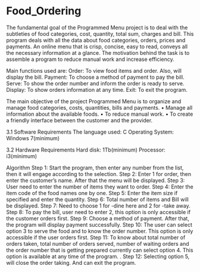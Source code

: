 # Food_Ordering

The fundamental goal of the Programmed Menu project is to deal with the subtleties
of food categories, cost, quantity, total sum, charges and bill. This program deals with
all the data about food categories, orders, prices and payments. An online menu that
is crisp, concise, easy to read, conveys all the necessary information at a glance. The
motivation behind the task is to assemble a program to reduce manual work and
increase efficiency.

Main functions used are:
Order: To view food items and order. Also, will display the bill.
Payment: To choose a method of payment to pay the bill.
Serve: To show the order number and inform the order is ready to
serve.
Display: To show orders information at any time.
Exit: To exit the program.

The main objective of the project Programmed Menu is to organize and
manage food categories, costs, quantities, bills and payments.
• Manage all information about the available foods.
• To reduce manual work.
• To create a friendly interface between the customer and the provider.

3.1 Software Requirements
The language used: C
Operating System: Windows 7(minimum)

3.2 Hardware Requirements
Hard disk: 1Tb(minimum)
Processor: i3(minimum)

Algorithm
Step 1: Start the program, then enter any number from the list, then it will
engage according to the selection.
Step 2: Enter 1 for order, then enter the customer’s name. After that the
menu will be displayed.
Step 3: User need to enter the number of items they want to order.
Step 4: Enter the item code of the food names one by one.
Step 5: Enter the item size if specified and enter the quantity.
Step 6: Total number of items and Bill will be displayed.
Step 7: Need to choose 1 for -dine here and 2 for -take away.
Step 8: To pay the bill, user need to enter 2, this option is only accessible if
the customer orders first.
Step 9: Choose a method of payment. After that, the program will display
payment successfully.
Step 10: The user can select option 3 to serve the food and to know the
order number. This option is only accessible if the user orders first.
Step 11: To know about total number of orders taken, total number of
orders served, number of waiting orders and the order number that is
getting prepared currently can select option 4. This option is available at
any time of the program.
.
Step 12: Selecting option 5, will close the order taking. And can exit the
program.
